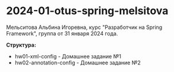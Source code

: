 # 2024-01-otus-spring-melsitova
Мельситова Альбина Игоревна, курс "Разработчик на Spring Framework", группа от 31 января 2024 года.

**Структура:**
- hw01-xml-config - Домашнее задание №1
- hw02-annotation-config - Домашнее задание №2
